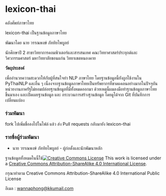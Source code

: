 # lexicon-thai
คลังศัพท์ภาษาไทย

lexicon-thai เป็นฐานข้อมูลภาษาไทย

พัฒนาโดย นาย วรรณพงษ์ ภัททิยไพบูลย์

นักศึกษาปี 2 สาขาวิทยาการคอมพิวเตอร์และสารสนเทศ คณะวิทยาศาสตร์ประยุกต์และวิศวกรรมศาสตร์ มหาวิทยาลัยขอนแก่น วิทยาเขตหนองคาย

**วัตถุประสงค์**

เพื่ออำนวยความสะดวกให้กับผู้ที่สนใจทำ NLP ภาษาไทย โดยฐานข้อมูลนี้ยังถูกใช้งานใน PyThaiNLP และอื่น ๆ เนื่องจากฐานข้อมูลภาษาไทยเป็นทรัพยากรที่ขาดแคลนอย่างมากในปัจจุบัน หน่วยงานภาครัฐไม่ยอมปล่อยฐานข้อมูลที่มีทั้งหมดออกมา ด้วยเหตุนี้ผมลงมือทำฐานข้อมูลภาษาไทยขึ้นมาเอง และเปิดเผยฐานข้อมูล และ กระบวนการสร้างฐานข้อมูล โดยดูได้จาก Git ที่บันทึกการเปลี่ยนแปลง

### ร่วมพัฒนา

fork ไปเพิ่มชื่อลงไปในไฟล์ แล้ว ส่ง Pull requests กลับมายัง lexicon-thai

### รายชื่อผู้ร่วมพัฒนา

- นาย วรรณพงษ์  ภัททิยไพบูลย์ - ผู้ก่อตั้งและนักพัฒนาหลัก



ฐานข้อมูลทั้งหมดในนี้ใช้[![Creative Commons License](https://i.creativecommons.org/l/by-sa/4.0/88x31.png)](https://creativecommons.org/licenses/by-sa/4.0/)
This work is licensed under a [Creative Commons Attribution-ShareAlike 4.0 International License](https://creativecommons.org/licenses/by-sa/4.0/).

กรุณาทำตาม Creative Commons Attribution-ShareAlike 4.0 International Public License

อีเมล : wannaphong@kkumail.com
